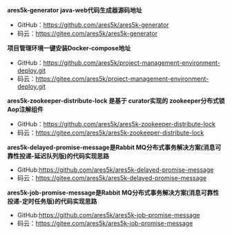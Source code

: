  **ares5k-generator java-web代码生成器源码地址** 
- GitHub：https://github.com/ares5k/ares5k-generator
- 码云：https://gitee.com/ares5k/ares5k-generator


 **项目管理环境一键安装Docker-compose地址** 
- GitHub：https://github.com/ares5k/project-management-environment-deploy.git
- 码云：https://gitee.com/ares5k/project-management-environment-deploy.git


 **ares5k-zookeeper-distribute-lock 是基于 curator实现的 zookeeper分布式锁 Aop注解组件** 
- GitHub：https://github.com/ares5k/ares5k-zookeeper-distribute-lock
- 码云：https://gitee.com/ares5k/ares5k-zookeeper-distribute-lock

 **ares5k-delayed-promise-message是Rabbit MQ分布式事务解决方案(消息可靠性投递-延迟队列版)的代码实现思路** 
- GitHub:https://github.com/ares5k/ares5k-delayed-promise-message
- 码云：https://gitee.com/ares5k/ares5k-delayed-promise-message

 **ares5k-job-promise-message是Rabbit MQ分布式事务解决方案(消息可靠性投递-定时任务版)的代码实现思路** 
- GitHub:https://github.com/ares5k/ares5k-job-promise-message
- 码云：https://gitee.com/ares5k/ares5k-job-promise-message